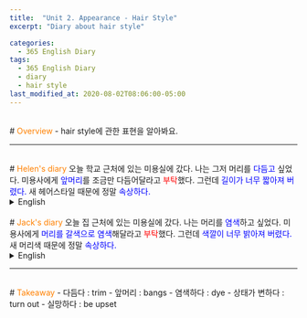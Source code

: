```yaml
---
title:  "Unit 2. Appearance - Hair Style"
excerpt: "Diary about hair style"

categories:
  - 365 English Diary
tags:
  - 365 English Diary
  - diary
  - hair style
last_modified_at: 2020-08-02T08:06:00-05:00
---
```

<!--
%% color
%% 주황색 : <span style="color:#FF8000"></span>
%% 파란색 : <span style="color:#0000FF"></span>
%% 빨간색 : <span style="color:#FF0000"></span>
%% 초록색 : <span style="color:#00FF00"></span>
%% 보라색 : <span style="color:#9A2EFE"></span>
-->
<br>
# <span style="color:#FF8000">Overview</span>
- hair style에 관한 표현을 알아봐요.
  
----
<br>
# <span style="color:#FF8000">Helen's diary</span>
오늘 학교 근처에 있는 미용실에 갔다.  
나는 그저 머리를 <span style="color:#0000FF">다듬고</span> 싶었다.  
미용사에게 <span style="color:#0000FF">앞머리</span>를 조금만 다듬어달라고 <span style="color:#FF0000">부탁</span>했다.  
그런데 <span style="color:#0000FF">길이가 너무 짧아져 버렸다.</span>  
새 헤어스타일 때문에 정말 <span style="color:#0000FF">속상하다.</span>   
  
<details>
<summary>English</summary>
<div markdown="1">
I went to a hair salon near my school today.  
I just wanted to get a <span style="color:#0000FF">trim.</span>  
I <span style="color:#FF0000">asked the stylist to</span> trim my <span style="color:#0000FF">bangs</span> a little.  
But they <span style="color:#0000FF">turned out</span> to be too short.  
I<span style="color:#0000FF">'m so upset with</span> my new hair style.  
</div>
</details>
<br>
# <span style="color:#FF8000">Jack's diary</span>
오늘 집 근처에 있는 미용실에 갔다.  
나는 머리를 <span style="color:#0000FF">염색</span>하고 싶었다.  
미용사에게 <span style="color:#0000FF">머리를 갈색으로 염색</span>해달라고 <span style="color:#FF0000">부탁</span>했다.  
그런데 <span style="color:#0000FF">색깔이 너무 밝아져 버렸다.</span>  
새 머리색 때문에 정말 <span style="color:#0000FF">속상하다.</span>  
  
<details>
<summary>English</summary>
<div markdown="1">
I went to a beauty salon near my house today.  
I wanted to get my hair <span style="color:#0000FF">dyed.</span>  
I <span style="color:#FF0000">asked the hairdresser to</span> <span style="color:#0000FF">dye my hair brown.</span>  
But it <span style="color:#0000FF">turned out to be too bright.</span>  
I<span style="color:#0000FF">'m so upset with</span> my new hair color.  
</div>
</details>
  
----
<br>
# <span style="color:#FF8000">Takeaway</span>
- 다듬다 : trim
- 앞머리 : bangs
- 염색하다 : dye
- 상태가 변하다 : turn out
- 실망하다 : be upset